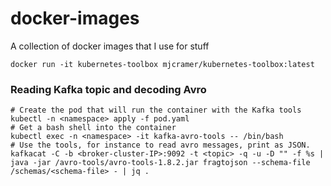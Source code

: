 # docker-images
A collection of docker images that I use for stuff

```shell script
docker run -it kubernetes-toolbox mjcramer/kubernetes-toolbox:latest
```

### Reading Kafka topic and decoding Avro
```
# Create the pod that will run the container with the Kafka tools
kubectl -n <namespace> apply -f pod.yaml
# Get a bash shell into the container
kubectl exec -n <namespace> -it kafka-avro-tools -- /bin/bash
# Use the tools, for instance to read avro messages, print as JSON.
kafkacat -C -b <broker-cluster-IP>:9092 -t <topic> -q -u -D "" -f %s | java -jar /avro-tools/avro-tools-1.8.2.jar fragtojson --schema-file /schemas/<schema-file> - | jq .
```



